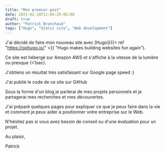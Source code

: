 ```yaml
---
title: "Mon premier post"
date: 2021-02-28T11:04:25-05:00
draft: true
author: "Patrick Branchaud"
tags: ["Hugo", "Static site", "Web development"]
---
```


J'ai décidé de faire mon nouveau site avec [Hugo]({{< ref "https://gohugo.io/" >}} "Hugo makes building websites fun again").

Ce site est hébergé sur Amazon AWS et s'affiche à la vitesse de la lumière ou presque (<1sec).

J'obtiens un résultat très satisfaisant sur Google page speed :)

J'ai publié le code de ce site sur GitHub

Sous la forme d'un blog je parlerai de mes projets personnels et je partagerai mes recherches et mes découvertes.

J'ai préparé quelques pages pour expliquer ce que je peux faire dans la vie et comment je peux aider à positionner votre entreprise sur le Web.

N'hésitez pas si vous avez besoin de conseil ou d'une évaluation pour un projet.

Au plaisir,

Patrick
